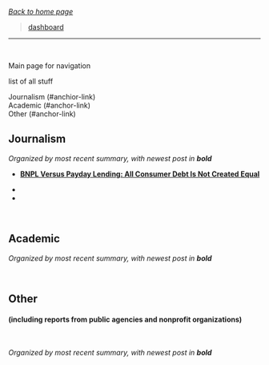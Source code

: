 *[Back to home page](./README.md)*

> [dashboard](./equity-dashboard-20220803.html)

---

<br>

Main page for navigation

list of all stuff

Journalism (#anchior-link)  
Academic (#anchor-link)  
Other (#anchor-link)  

## Journalism

*Organized by most recent summary, with newest post in __bold__*

- **[BNPL Versus Payday Lending: All Consumer Debt Is Not Created Equal](./repo/note01-bnpl-payday.md)**

- 

- 

<br>

## Academic

*Organized by most recent summary, with newest post in __bold__*

<br>

## Other 
#### (including reports from public agencies and nonprofit organizations)

<br>

*Organized by most recent summary, with newest post in __bold__*
